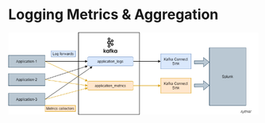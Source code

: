 # Logging Metrics & Aggregation


  
 ![alt text](https://github.com/import-ajith/import-system-design/blob/master/logging%26metrics_aggregation/logging_metrics_aggregation.png)





